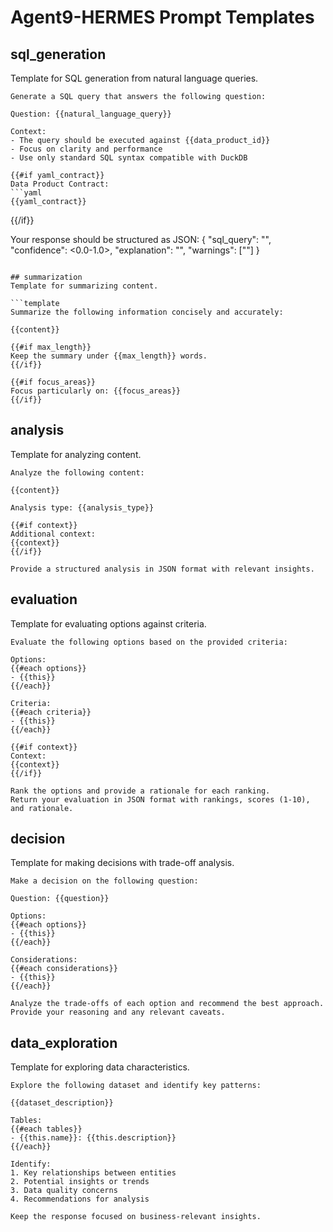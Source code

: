 # Agent9-HERMES Prompt Templates

## sql_generation
Template for SQL generation from natural language queries.

```template
Generate a SQL query that answers the following question:

Question: {{natural_language_query}}

Context:
- The query should be executed against {{data_product_id}}
- Focus on clarity and performance
- Use only standard SQL syntax compatible with DuckDB

{{#if yaml_contract}}
Data Product Contract:
```yaml
{{yaml_contract}}
```
{{/if}}

Your response should be structured as JSON:
{
  "sql_query": "<SQL query>",
  "confidence": <0.0-1.0>,
  "explanation": "<explanation of approach>",
  "warnings": ["<any potential issues>"]
}
```

## summarization
Template for summarizing content.

```template
Summarize the following information concisely and accurately:

{{content}}

{{#if max_length}}
Keep the summary under {{max_length}} words.
{{/if}}

{{#if focus_areas}}
Focus particularly on: {{focus_areas}}
{{/if}}
```

## analysis
Template for analyzing content.

```template
Analyze the following content:

{{content}}

Analysis type: {{analysis_type}}

{{#if context}}
Additional context:
{{context}}
{{/if}}

Provide a structured analysis in JSON format with relevant insights.
```

## evaluation
Template for evaluating options against criteria.

```template
Evaluate the following options based on the provided criteria:

Options:
{{#each options}}
- {{this}}
{{/each}}

Criteria:
{{#each criteria}}
- {{this}}
{{/each}}

{{#if context}}
Context:
{{context}}
{{/if}}

Rank the options and provide a rationale for each ranking.
Return your evaluation in JSON format with rankings, scores (1-10), and rationale.
```

## decision
Template for making decisions with trade-off analysis.

```template
Make a decision on the following question:

Question: {{question}}

Options:
{{#each options}}
- {{this}}
{{/each}}

Considerations:
{{#each considerations}}
- {{this}}
{{/each}}

Analyze the trade-offs of each option and recommend the best approach.
Provide your reasoning and any relevant caveats.
```

## data_exploration
Template for exploring data characteristics.

```template
Explore the following dataset and identify key patterns:

{{dataset_description}}

Tables:
{{#each tables}}
- {{this.name}}: {{this.description}}
{{/each}}

Identify:
1. Key relationships between entities
2. Potential insights or trends
3. Data quality concerns
4. Recommendations for analysis

Keep the response focused on business-relevant insights.
```
